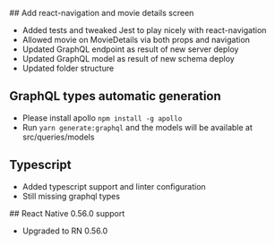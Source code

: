 ## Add react-navigation and movie details screen
- Added tests and tweaked Jest to play nicely with react-navigation
- Allowed movie on MovieDetails via both props and navigation 
- Updated GraphQL endpoint as result of new server deploy
- Updated GraphQL model as result of new schema deploy
- Updated folder structure

## GraphQL types automatic generation
- Please install apollo `npm install -g apollo`
- Run `yarn generate:graphql` and the models will be available at src/queries/models

## Typescript
- Added typescript support and linter configuration
- Still missing graphql types

## React Native 0.56.0 support
- Upgraded to RN 0.56.0